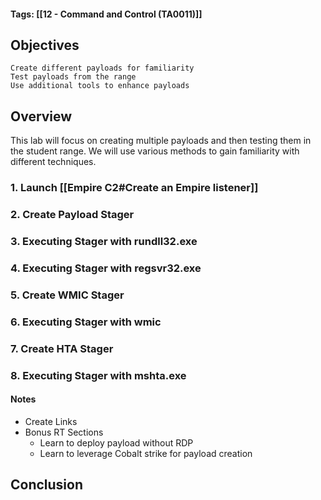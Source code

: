#### Tags: [[12 - Command and Control (TA0011)]]

## Objectives

    Create different payloads for familiarity
    Test payloads from the range
    Use additional tools to enhance payloads
## Overview
This lab will focus on creating multiple payloads and then testing them in the student range. We will use various methods to gain familiarity with different techniques.

### 1. Launch [[Empire C2#Create an Empire listener]]


### 2. Create Payload Stager


### 3. Executing Stager with rundll32.exe


### 4. Executing Stager with regsvr32.exe


### 5. Create WMIC Stager


### 6. Executing Stager with wmic


### 7. Create HTA Stager


### 8. Executing Stager with mshta.exe


#### Notes
- Create Links
- Bonus RT Sections 
	- Learn to deploy payload without RDP 
	- Learn to leverage Cobalt strike for payload creation

## Conclusion

